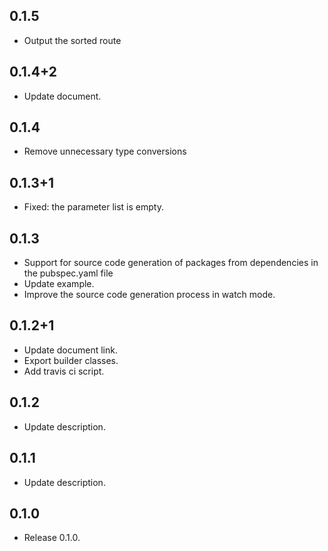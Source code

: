## 0.1.5

* Output the sorted route

## 0.1.4+2

* Update document.

## 0.1.4

* Remove unnecessary type conversions

## 0.1.3+1

* Fixed: the parameter list is empty.

## 0.1.3

* Support for source code generation of packages from dependencies in the pubspec.yaml file
* Update example.
* Improve the source code generation process in watch mode.

## 0.1.2+1

* Update document link.
* Export builder classes.
* Add travis ci script.

## 0.1.2

* Update description.

## 0.1.1

* Update description.

## 0.1.0

* Release 0.1.0.
